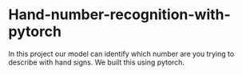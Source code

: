 # Hand-number-recognition-with-pytorch
In this project our model can identify which number are you trying to describe with hand signs. We built this using pytorch.

